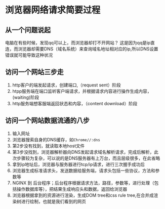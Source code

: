 # 浏览器网络请求简要过程
## 从一个问题说起
电脑在有些时候，发现qq可以上，而浏览器却打不开网站？
这是因为qq是ip直连，而浏览器却需要DNS（域名系统）来查询域名地址相对应的ip,所以DNS设置错误就可能导致这种状况

## 访问一个网站三步走
1. http客户的端发起请求，创建端口,（request sent）阶段
2. htpp服务端在端口监听客户端请求，并根据请求内容进行操作生成内容，(waiting)阶段
3. http服务端想客服端返回状态和内容，（content download）阶段

## 访问一个网站数据流通的八步
1. 输入网址
2. 浏览器搜索自身的DNS缓存，如`Chrome//:dns`
3. 第2步没有找到，就读取本地host文件
4. 第3步没找到，浏览器解析器向DNS发起请求域名解析请求，完成后解析，此次步骤较为复杂，可以说的是DNS服务器有上万台，而且层级很多，在此省略
5. 拿到ip地址后，浏览器与服务器进行tcp/ip请求，进行三次握手成功后
6. 浏览器生成标准请求头，发送数据给服务端，请求头包括一些协议，方法和参数等
7. NGINX 到 后台程序；后台程序根据请求方法，路径，参数等，进行处理（包括操作数据库等），把结果生成响应头和数据，返回给浏览器
8. 浏览器根据拿到的资源进行渲染，生成DOM tree和css rule tree,在合并成渲染树进行绘制，也就是我们看到的网页